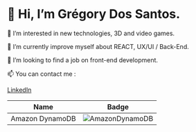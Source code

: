 # 👋 Hi, I’m Grégory Dos Santos.

👀 I’m interested in new technologies, 3D and video games.

🌱 I’m currently improve myself about REACT, UX/UI / Back-End.

💞️ I’m looking to find a job on front-end development.

📫 You can contact me :  

[LinkedIn](https://www.linkedin.com/in/grégory-dos-santos-074419134)



| Name                 | Badge                                                                                                                                                
| -------------------- | ---------------------------------------------------------------------------------------------------------------------------------------------------- | 
| Amazon DynamoDB      | ![AmazonDynamoDB](https://img.shields.io/badge/Amazon%20DynamoDB-4053D6?style=for-the-badge&logo=Amazon%20DynamoDB&logoColor=white)                  |    

